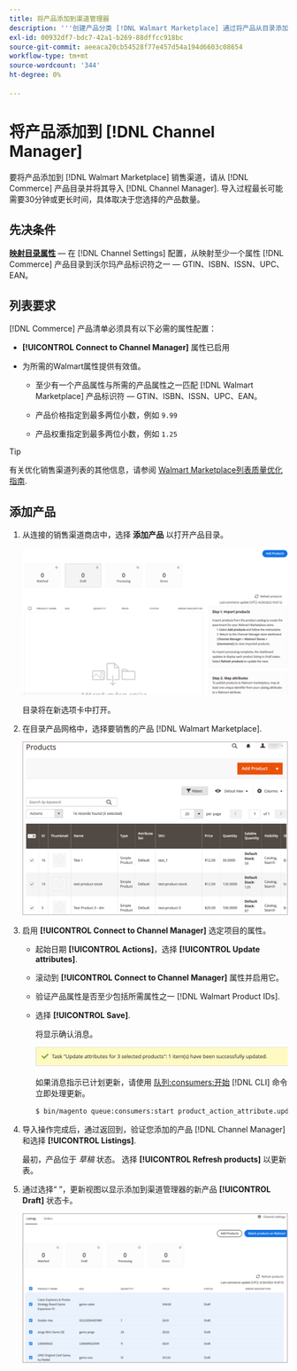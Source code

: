 ```yaml
---
title: 将产品添加到渠道管理器
description: '''创建产品分类 [!DNL Walmart Marketplace] 通过将产品从目录添加到Channel Manager中配置的销售渠道来进行销售。” '
exl-id: 00932df7-bdc7-42a1-b269-88dffcc918bc
source-git-commit: aeeaca20cb54528f77e457d54a194d6603c08654
workflow-type: tm+mt
source-wordcount: '344'
ht-degree: 0%

---
```



# 将产品添加到 [!DNL Channel Manager]

要将产品添加到 [!DNL Walmart Marketplace] 销售渠道，请从 [!DNL Commerce] 产品目录并将其导入 [!DNL Channel Manager].
导入过程最长可能需要30分钟或更长时间，具体取决于您选择的产品数量。

## 先决条件

**[映射目录属性](map-catalog-attributes.md)** — 在 [!DNL Channel Settings] 配置，从映射至少一个属性 [!DNL Commerce] 产品目录到沃尔玛产品标识符之一 — GTIN、ISBN、ISSN、UPC、EAN。

## 列表要求

[!DNL Commerce] 产品清单必须具有以下必需的属性配置：

- **[!UICONTROL Connect to Channel Manager]** 属性已启用

- 为所需的Walmart属性提供有效值。

   - 至少有一个产品属性与所需的产品属性之一匹配 [!DNL Walmart Marketplace] 产品标识符 — GTIN、ISBN、ISSN、UPC、EAN。

   - 产品价格指定到最多两位小数，例如 `9.99`

   - 产品权重指定到最多两位小数，例如 `1.25`

>[!TIP]
>
>有关优化销售渠道列表的其他信息，请参阅 [Walmart Marketplace列表质量优化指南](https://marketplace.walmart.com/wp-content/uploads/2020/09/WMP_listing_quality_optimization_guide.pdf).

## 添加产品

1. 从连接的销售渠道商店中，选择 **添加产品** 以打开产品目录。

   ![将产品添加到Sales Channel商店](assets/add-initial-products-to-connected-channel.png)

   目录将在新选项卡中打开。

1. 在目录产品网格中，选择要销售的产品 [!DNL Walmart Marketplace].

   ![将产品发送到销售渠道商店](assets/select-products-from-catalog.png)

1. 启用 **[!UICONTROL Connect to Channel Manager]** 选定项目的属性。

   - 起始日期 **[!UICONTROL Actions]**，选择 **[!UICONTROL Update attributes]**.

   - 滚动到 **[!UICONTROL Connect to Channel Manager]** 属性并启用它。

   - 验证产品属性是否至少包括所需属性之一 [!DNL Walmart Product IDs].

   - 选择 **[!UICONTROL Save]**.

      将显示确认消息。

      ![产品从目录导入到销售渠道确认消息](assets/product-import-from-catalog-confirmation.png)

      如果消息指示已计划更新，请使用 [队列:consumers:开始](https://devdocs.magento.com/guides/v2.4/config-guide/cli/config-cli-subcommands-queue.html) [!DNL CLI] 命令立即处理更新。

      ```bash
      $ bin/magento queue:consumers:start product_action_attribute.update
      ```

1. 导入操作完成后，通过返回到，验证您添加的产品 [!DNL Channel Manager] 和选择 **[!UICONTROL Listings]**.

   最初，产品位于 *草稿* 状态。 选择 **[!UICONTROL Refresh products]** 以更新表。

1. 通过选择“ ”，更新视图以显示添加到渠道管理器的新产品 **[!UICONTROL Draft]** 状态卡。

   ![产品已导入到连接的销售渠道](assets/products-in-marketplace-sales-channel.png)


